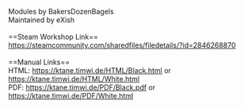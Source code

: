 Modules by BakersDozenBagels<br/>
Maintained by eXish<br/>
<br/>
==Steam Workshop Link==<br/>
https://steamcommunity.com/sharedfiles/filedetails/?id=2846268870<br/>
<br/>
==Manual Links==<br/>
HTML: https://ktane.timwi.de/HTML/Black.html or https://ktane.timwi.de/HTML/White.html<br/>
PDF: https://ktane.timwi.de/PDF/Black.pdf or https://ktane.timwi.de/PDF/White.html<br/>

